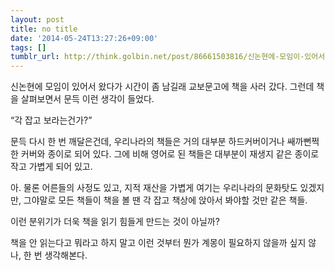 ```yaml
---
layout: post
title: no title
date: '2014-05-24T13:27:26+09:00'
tags: []
tumblr_url: http://think.golbin.net/post/86661503816/신논현에-모임이-있어서-왔다가-시간이-좀-남길래-교보문고에-책을-사러-갔다-그런데-책을
---
```

신논현에 모임이 있어서 왔다가 시간이 좀 남길래 교보문고에 책을 사러 갔다. 그런데 책을 살펴보면서 문득 이런 생각이 들었다.

“각 잡고 보라는건가?”

문득 다시 한 번 깨달은건데, 우리나라의 책들은 거의 대부분 하드커버이거나 쌔까뻔쩍한 커버와 종이로 되어 있다. 그에 비해 영어로 된 책들은 대부분이 재생지 같은 종이로 작고 가볍게 되어 있고.

아. 물론 어른들의 사정도 있고, 지적 재산을 가볍게 여기는 우리나라의 문화탓도 있겠지만, 그야말로 모든 책들이 책을 볼 땐 각 잡고 책상에 앉아서 봐야할 것만 같은 책들.

이런 분위기가 더욱 책을 읽기 힘들게 만드는 것이 아닐까?

책을 안 읽는다고 뭐라고 하지 말고 이런 것부터 뭔가 계몽이 필요하지 않을까 싶지 않나, 한 번 생각해본다.
